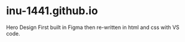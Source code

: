 # inu-1441.github.io
Hero Design
First built in Figma then re-written in html and css with VS code.

